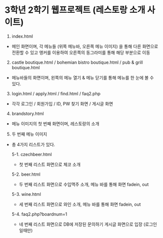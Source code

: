 # 3학년 2학기 웹프로젝트 (레스토랑 소개 사이트)
1. index.html
* 메인 화면이며, 각 메뉴들 (위쪽 메뉴바, 오른쪽 메뉴 이미지) 을 통해 다른 화면으로 전환할 수 있고 앵커를 이용하여 오른쪽의 동그라미를 통해 해당 부분으로 이동

2. castle boutique.html / bohemian bistro boutique.html / pub & grill boutique.html
* 메뉴바들의 화면이며, 왼쪽의 메뉴 열기 & 메뉴 닫기를 통해 메뉴를 한 눈에 볼 수 있다. 

3. login.html / apply.html / find.html / faq2.php
* 각각 로그인 / 회원가입 / ID, PW 찾기 화면 / 게시글 화면

4. brandstory.html
* 메뉴 이미지의 첫 번째 화면이며, 레스토랑의 소개

5. 두 번째 메뉴 이미지
* 총 4가지 리스트가 있다.
  
  5-1. czechbeer.html  
  * 첫 번째 리스트 화면으로 체코 소개  
  
  5-2. beer.html  
  * 두 번째 리스트 화면으로 수입맥주 소개, 메뉴 바를 통해 화면 fadein, out  
  
  5-3. wine.html  
  * 세 번째 리스트 화면으로 와인 소개, 메뉴 바를 통해 화면 fadein, out  
  
  5-4. faq2.php?boardnum=1  
  * 네 번째 리스트 화면으로 DB에 저장된 문의하기 게시글 화면으로 입장 (로그인 일때만)  
